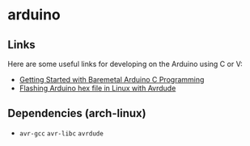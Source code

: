 # arduino

## Links

Here are some useful links for developing on the Arduino using C or V:

- [Getting Started with Baremetal Arduino C Programming](https://www.youtube.com/watch?v=j4xw8QomkXs)
- [Flashing Arduino hex file in Linux with Avrdude](https://skjoldtech.wordpress.com/2019/05/10/flashing-arduino-hex-file-in-linux-with-avrdude/)

## Dependencies (arch-linux)

- `avr-gcc` `avr-libc` `avrdude`
